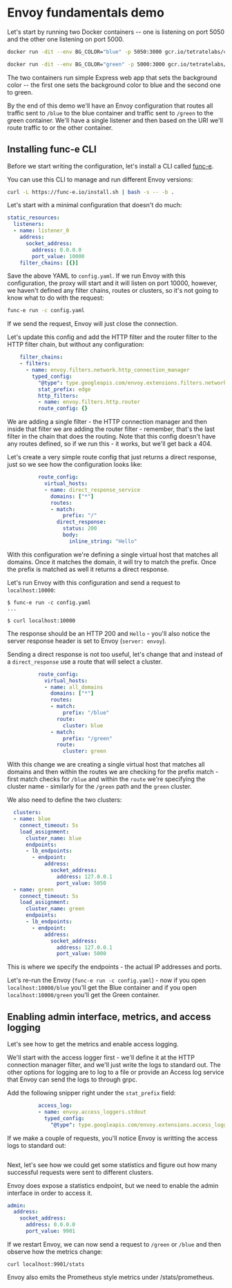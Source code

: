 # Envoy fundamentals demo

Let's start by running two Docker containers -- one is listening on port 5050 and the other one listening on port 5000.

```sh
docker run -dit --env BG_COLOR="blue" -p 5050:3000 gcr.io/tetratelabs/color-app:1.0.0

docker run -dit --env BG_COLOR="green" -p 5000:3000 gcr.io/tetratelabs/color-app:1.0.0
```

The two containers run simple Express web app that sets the background color -- the first one sets the background color to blue and the second one to green.

By the end of this demo we'll have an Envoy configuration that routes all traffic sent to `/blue` to the blue container and traffic sent to `/green` to the green container. We'll have a single listener and then based on the URI we'll route traffic to or the other container.

## Installing func-e CLI

Before we start writing the configuration, let's install a CLI called [func-e](https://func-e.io).

You can use this CLI to manage and run different Envoy versions:

```sh
curl -L https://func-e.io/install.sh | bash -s -- -b .
```

Let's start with a minimal configuration that doesn't do much: 

```yaml
static_resources:
  listeners:
  - name: listener_0
    address:
      socket_address:
        address: 0.0.0.0
        port_value: 10000
    filter_chains: [{}]
```

Save the above YAML to `config.yaml`. If we run Envoy with this configuration, the proxy will start and it will listen on port 10000, however, we haven't defined any filter chains, routes or clusters, so it's not going to know what to do with the request:

```sh
func-e run -c config.yaml
```

If we send the request, Envoy will just close the connection.

Let's update this config and add the HTTP filter and the router filter to the HTTP filter chain, but without any configuration:

```yaml
    filter_chains:
    - filters:
      - name: envoy.filters.network.http_connection_manager
        typed_config:
          "@type": type.googleapis.com/envoy.extensions.filters.network.http_connection_manager.v3.HttpConnectionManager
          stat_prefix: edge
          http_filters:
          - name: envoy.filters.http.router
          route_config: {}
```

We are adding a single filter - the HTTP connection manager and then inside that filter we are adding the router filter - remember, that's the last filter in the chain that does the routing. Note that this config doesn't have any routes defined, so if we run this - it works, but we'll get back a 404.

Let's create a very simple route config that just returns a direct response, just so we see how the configuration looks like:

```yaml
          route_config:
            virtual_hosts:
            - name: direct_response_service
              domains: ["*"]
              routes:
              - match:
                  prefix: "/"
                direct_response:
                  status: 200
                  body:
                    inline_string: "Hello"
```

With this configuration we're defining a single virtual host that matches all domains. Once it matches the domain, it will try to match the prefix. Once the prefix is matched as well it returns a direct response.

Let's run Envoy with this configuration and send a request to `localhost:10000`:

```
$ func-e run -c config.yaml
...

$ curl localhost:10000
```

The response should be an HTTP 200 and `Hello` - you'll also notice the server response header is set to Envoy (`server: envoy`).

Sending a direct response is not too useful, let's change that and instead of a `direct_response` use a route that will select a cluster.

```yaml
          route_config:
            virtual_hosts:
            - name: all_domains
              domains: ["*"]
              routes:
              - match:
                  prefix: "/blue"
                route:
                  cluster: blue
              - match:
                  prefix: "/green"
                route:
                  cluster: green
```

With this change we are creating a single virtual host that matches all domains and then within the routes we are checking for the prefix match - first match checks for `/blue` and within the `route` we're specifying the cluster name - similarly for the `/green` path and the `green` cluster.

We also need to define the two clusters:

```yaml
  clusters:
  - name: blue
    connect_timeout: 5s
    load_assignment:
      cluster_name: blue
      endpoints:
      - lb_endpoints:
        - endpoint:
            address:
              socket_address:
                address: 127.0.0.1
                port_value: 5050
  - name: green
    connect_timeout: 5s
    load_assignment:
      cluster_name: green
      endpoints:
      - lb_endpoints:
        - endpoint:
            address:
              socket_address:
                address: 127.0.0.1
                port_value: 5000
```

This is where we specify the endpoints - the actual IP addresses and ports.

Let's re-run the Envoy (`func-e run -c config.yaml`) - now if you open `localhost:10000/blue` you'll get the Blue container and if you open `localhost:10000/green` you'll get the Green container.

## Enabling admin interface, metrics, and access logging

Let's see how to get the metrics and enable access logging.

We'll start with the access logger first - we'll define it at the HTTP connection manager filter, and we'll just write the logs to standard out. The other options for logging are to log to a file or provide an Access log service that Envoy can send the logs to through grpc.

Add the following snipper right under the `stat_prefix` field:
```yaml
          access_log:
          - name: envoy.access_loggers.stdout
            typed_config:
              "@type": type.googleapis.com/envoy.extensions.access_loggers.stream.v3.StdoutAccessLog
```

If we make a couple of requests, you'll notice Envoy is writting the access logs to standard out:

```sh

```

Next, let's see how we could get some statistics and figure out how many successful requests were sent to different clusters.

Envoy does expose a statistics endpoint, but we need to enable the admin interface in order to access it.

```yaml
admin:
  address:
    socket_address:
      address: 0.0.0.0
      port_value: 9901
```

If we restart Envoy, we can now send a request to `/green` or `/blue` and then observe how the metrics change:

```
curl localhost:9901/stats
```

Envoy also emits the Prometheus style metrics under /stats/prometheus.
